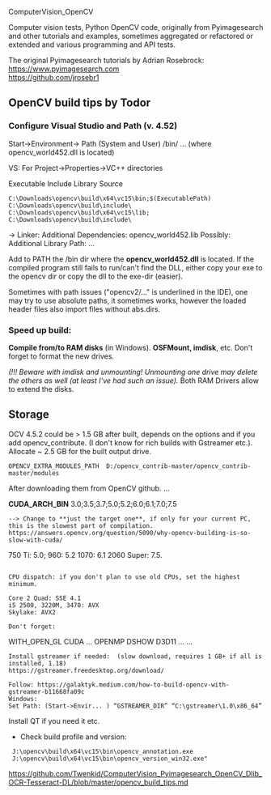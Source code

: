 ComputerVision_OpenCV

Computer vision tests, Python OpenCV code, originally from Pyimagesearch and other tutorials and examples, sometimes aggregated or refactored or extended and various programming and API tests.

 The original Pyimagesearch tutorials by Adrian Rosebrock:  https://www.pyimagesearch.com  
 https://github.com/jrosebr1 

## OpenCV build tips by Todor

### Configure Visual Studio and Path (v. 4.52)

Start->Environment-> Path (System and User)  /bin/ ... (where opencv_world452.dll is located)

VS:
For Project->Properties->VC++ directories

Executable
Include
Library
Source
```
C:\Downloads\opencv\build\x64\vc15\bin;$(ExecutablePath)
C:\Downloads\opencv\build\include\      
C:\Downloads\opencv\build\x64\vc15\lib;
C:\Downloads\opencv\build\include\
```

-> Linker: Additional Dependencies: opencv_world452.lib 
Possibly: Additional Library Path: ...

Add to PATH the /bin dir where the **opencv_world452.dll** is located.
If the compiled program still fails to run/can't find the DLL, either copy your exe to the opencv dir or copy the dll to the exe-dir (easier).

Sometimes with path issues ("opencv2/..." is underlined in the IDE), one may try to use absolute paths, it sometimes works, however the loaded header files also import files without abs.dirs.


### Speed up build:

**Compile from/to RAM disks** (in Windows). **OSFMount, imdisk**, etc. Don't forget to format the new drives.

_(!!! Beware with imdisk and unmounting! Unmounting one drive may delete the others as well (at least I've had such an issue)._
Both RAM Drivers allow to extend the disks.

## Storage

OCV 4.5.2 could be > 1.5 GB after built, depends on the options and if you add opencv_contribute. (I don't know for rich builds with Gstreamer etc.).
Allocate ~ 2.5 GB for the built output drive.

```
OPENCV_EXTRA_MODULES_PATH  D:/opencv_contrib-master/opencv_contrib-master/modules
```

After downloading them from OpenCV github.
...

**CUDA_ARCH_BIN**
3.0;3.5;3.7;5.0;5.2;6.0;6.1;7.0;7.5

```
--> Change to **just the target one**, if only for your current PC, this is the slowest part of compilation.
https://answers.opencv.org/question/5090/why-opencv-building-is-so-slow-with-cuda/
```
750 Ti: 5.0;
960: 5.2 
1070: 6.1
2060 Super: 7.5.
```

CPU dispatch: if you don't plan to use old CPUs, set the highest minimum.

Core 2 Quad: SSE 4.1
i5 2500, 3220M, 3470: AVX
Skylake: AVX2

Don't forget:

```
WITH_OPEN_GL
CUDA ...
OPENMP
DSHOW
D3D11 ...
...
```
Install gstreamer if needed:  (slow download, requires 1 GB+ if all is installed, 1.18)
https://gstreamer.freedesktop.org/download/

Follow: https://galaktyk.medium.com/how-to-build-opencv-with-gstreamer-b11668fa09c
Windows: 
Set Path: (Start->Envir... ) “GSTREAMER_DIR” “C:\gstreamer\1.0\x86_64”
```
Install QT if you need it etc.

* Check build profile and version:
```
 J:\opencv\build\x64\vc15\bin\opencv_annotation.exe
 J:\opencv\build\x64\vc15\bin\opencv_version_win32.exe"
``` 

https://github.com/Twenkid/ComputerVision_Pyimagesearch_OpenCV_Dlib_OCR-Tesseract-DL/blob/master/opencv_build_tips.md

